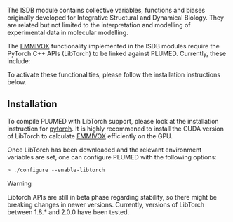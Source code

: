 The ISDB module contains collective variables, functions and biases originally developed for Integrative Structural and Dynamical Biology. They are related but not limited to the interpretation and modelling of experimental data in molecular modelling.

The [EMMIVOX](EMMIVOX.md) functionality implemented in the ISDB modules require the PyTorch C++ APIs (LibTorch) to be linked against PLUMED.
Currently, these include:

To activate these functionalities, please follow the installation instructions below.

## Installation

To compile PLUMED with LibTorch support, please look at the installation instruction for [pytorch](module_pytorch.md). 
It is highly recommened to install the CUDA version of LibTorch to calculate [EMMIVOX](EMMIVOX.md) efficiently on the GPU.

Once LibTorch has been downloaded and the relevant environment variables are set, one can configure PLUMED with the following options:

```bash
> ./configure --enable-libtorch
```

> [!warning] 
> Libtorch APIs are still in beta phase regarding stability, so there might be breaking changes in newer versions. Currently, versions of LibTorch between 1.8.* and 2.0.0 have been tested.
